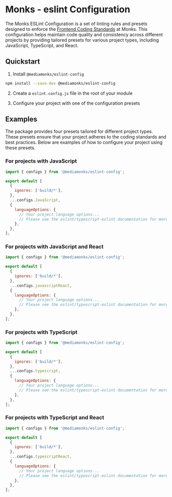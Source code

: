 # Monks - eslint Configuration

The Monks ESLint Configuration is a set of linting rules and presets designed to enforce the
[Frontend Coding Standards](https://github.com/mediamonks/frontend-coding-standards) at Monks. This
configuration helps maintain code quality and consistency across different projects by providing
tailored presets for various project types, including JavaScript, TypeScript, and React.

## Quickstart

1. Install `@mediamonks/eslint-config`

```sh
npm install --save-dev @mediamonks/eslint-config
```

2. Create a `eslint.config.js` file in the root of your module

3. Configure your project with one of the configuration presets

## Examples

The package provides four presets tailored for different project types. These presets ensure that
your project adheres to the coding standards and best practices. Below are examples of how to
configure your project using these presets.

### For projects with JavaScript

```js
import { configs } from '@mediamonks/eslint-config';

export default [
  {
    ignores: ['build/*'],
  },
  ...configs.JavaScript,
  {
    languageOptions: {
      // Your project language options...
      // Please see the eslint/typescript-eslint documentation for more details
    },
  },
];
```

### For projects with JavaScript and React

```js
import { configs } from '@mediamonks/eslint-config';

export default [
  {
    ignores: ['build/*'],
  },
  ...configs.javascriptReact,
  {
    languageOptions: {
      // Your project language options...
      // Please see the eslint/typescript-eslint documentation for more details
    },
  },
];
```

### For projects with TypeScript

```js
import { configs } from '@mediamonks/eslint-config';

export default [
  {
    ignores: ['build/*'],
  },
  ...configs.typescript,
  {
    languageOptions: {
      // Your project language options...
      // Please see the eslint/typescript-eslint documentation for more details
    },
  },
];
```

### For projects with TypeScript and React

```js
import { configs } from '@mediamonks/eslint-config';

export default [
  {
    ignores: ['build/*'],
  },
  ...configs.typescriptReact,
  {
    languageOptions: {
      // Your project language options...
      // Please see the eslint/typescript-eslint documentation for more details
    },
  },
];
```
